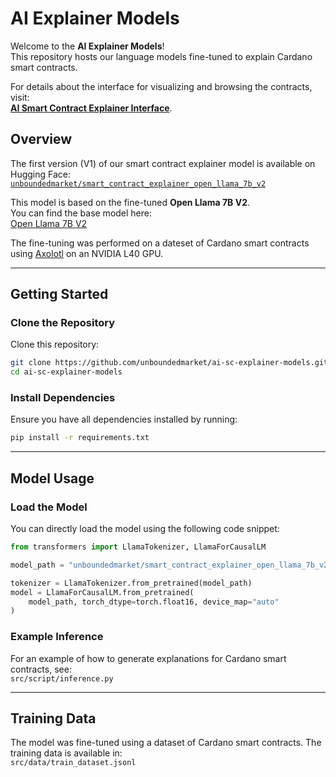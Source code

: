 # AI Explainer Models

Welcome to the **AI Explainer Models**!  
This repository hosts our language models fine-tuned to explain Cardano smart contracts.

For details about the interface for visualizing and browsing the contracts, visit:  
[**AI Smart Contract Explainer Interface**](https://github.com/unboundedmarket/ai-sc-explainer-interface).  

## Overview

The first version (V1) of our smart contract explainer model is available on Hugging Face:  
[`unboundedmarket/smart_contract_explainer_open_llama_7b_v2`](https://huggingface.co/unboundedmarket/smart_contract_explainer_open_llama_7b_v2)

This model is based on the fine-tuned **Open Llama 7B V2**.  
You can find the base model here:  
[Open Llama 7B V2](https://huggingface.co/openlm-research/open_llama_7b_v2)

The fine-tuning was performed on a dateset of Cardano smart contracts using [Axolotl](https://github.com/axolotl-ai-cloud/axolotl) on an NVIDIA L40 GPU.

---

## Getting Started

### Clone the Repository

Clone this repository:

```bash
git clone https://github.com/unboundedmarket/ai-sc-explainer-models.git
cd ai-sc-explainer-models
```

### Install Dependencies

Ensure you have all dependencies installed by running:

```bash
pip install -r requirements.txt
```

---

## Model Usage

### Load the Model

You can directly load the model using the following code snippet:

```python
from transformers import LlamaTokenizer, LlamaForCausalLM

model_path = "unboundedmarket/smart_contract_explainer_open_llama_7b_v2"

tokenizer = LlamaTokenizer.from_pretrained(model_path)
model = LlamaForCausalLM.from_pretrained(
    model_path, torch_dtype=torch.float16, device_map="auto"
)
```

### Example Inference

For an example of how to generate explanations for Cardano smart contracts, see:  
`src/script/inference.py`

---

## Training Data

The model was fine-tuned using a dataset of Cardano smart contracts. The training data is available in:  
`src/data/train_dataset.jsonl`
